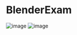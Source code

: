 # BlenderExam
![image](https://github.com/Olesya-Gerasimova/BlenderExam/assets/79909236/2e58dded-e878-425c-88df-8e7ac59b407e)
![image](https://github.com/Olesya-Gerasimova/BlenderExam/assets/79909236/00916793-a7bf-4c29-92ba-1dab23aa5b2e)


